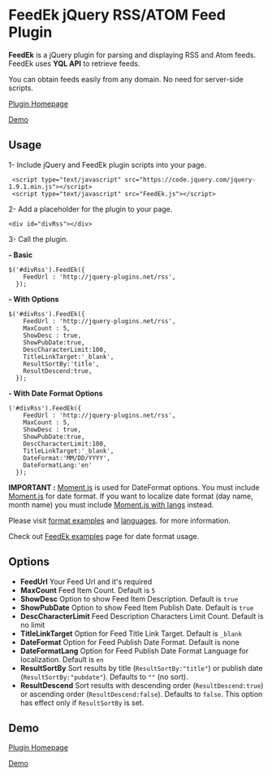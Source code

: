 FeedEk jQuery RSS/ATOM Feed Plugin
======

**FeedEk** is a jQuery plugin for parsing and displaying RSS and Atom feeds. FeedEk uses **YQL API** to retrieve feeds. 

You can obtain feeds easily from any domain. No need for server-side scripts.


[Plugin Homepage](http://jquery-plugins.net/FeedEk/FeedEk.html)

[Demo](http://jquery-plugins.net/FeedEk/FeedEk_demo.html)

 
## Usage
1- Include jQuery and FeedEk plugin scripts into your page.

     <script type="text/javascript" src="https://code.jquery.com/jquery-1.9.1.min.js"></script>
     <script type="text/javascript" src="FeedEk.js"></script>

2- Add a placeholder for the plugin to your page.

    <div id="divRss"></div>

3- Call the plugin.

**- Basic**

    $('#divRss').FeedEk({
        FeedUrl : 'http://jquery-plugins.net/rss',
      });

**- With Options**

    $('#divRss').FeedEk({
        FeedUrl : 'http://jquery-plugins.net/rss',
        MaxCount : 5,
        ShowDesc : true,
        ShowPubDate:true,
        DescCharacterLimit:100,
        TitleLinkTarget:'_blank',
        ResultSortBy:'title',
        ResultDescend:true,
      });

**- With Date Format Options**

    ('#divRss').FeedEk({
        FeedUrl : 'http://jquery-plugins.net/rss',
        MaxCount : 5,
        ShowDesc : true,
        ShowPubDate:true,
        DescCharacterLimit:100,
        TitleLinkTarget:'_blank',
		DateFormat:'MM/DD/YYYY',
		DateFormatLang:'en'
      });

**IMPORTANT :** [Moment.js](http://momentjs.com) is used for DateFormat options. You must include [Moment.js](http://momentjs.com/downloads/moment.min.js) for date format.
If you want to localize date format (day name, month name) you must include [Moment.js with langs](http://momentjs.com/downloads/moment-with-langs.min.js) instead.

Please visit [format examples](http://momentjs.com/docs/#/displaying/format/) and [languages](http://momentjs.com). for more information.

Check out [FeedEk examples](http://jquery-plugins.net/FeedEk/FeedEk-examples.html) page for date format usage.


## Options

- **FeedUrl**
  Your Feed Url and it's required
- **MaxCount**
  Feed Item Count. Default is `5`
- **ShowDesc**
  Option to show Feed Item Description. Default is `true`
- **ShowPubDate**
  Option to show Feed Item Publish Date. Default is `true`
- **DescCharacterLimit**
  Feed Description Characters Limit Count. Default is no limit
- **TitleLinkTarget**
  Option for Feed Title Link Target. Default is `_blank`
- **DateFormat**
  Option for Feed Publish Date Format. Default is none
- **DateFormatLang**
  Option for Feed Publish Date Format Language for localization. Default is `en`
- **ResultSortBy**
  Sort results by title (`ResultSortBy:"title"`) or publish date (`ResultSortBy:"pubdate"`). Defaults to `""` (no sort).
- **ResultDescend**
  Sort results with descending order (`ResultDescend:true`) or ascending order (`ResultDescend:false`). Defaults to `false`. This option has effect only if `ResultSortBy` is set.

## Demo

[Plugin Homepage](http://jquery-plugins.net/FeedEk/FeedEk.html)

[Demo](http://jquery-plugins.net/FeedEk/FeedEk_demo.html)

